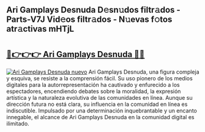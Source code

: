 ## Ari Gamplays Desnuda D𝚎sn𝚞dos filtr𝚊dos - Parts-V7J Vid𝚎os filtr𝚊dos - N𝚞evas f𝚘tos atr𝚊ctivas mHTjL

# <h2><a href="http://mbbj44k.tromn.icu/?c=Ari+Gamplays+Desnuda">🔗👉👉👉 Ari Gamplays Desnuda 🔗🔗</a></h2>

[![Ari Gamplays Desnuda nuevo](https://i.imgur.com/pEAQMta.gif)](http://mbbj44k.tromn.icu/?c=Ari+Gamplays+Desnuda)
Ari Gamplays Desnuda, una figura compleja y esquiva, se resiste a la comprensión fácil. Su uso pionero de los medios digitales para la autorrepresentación ha cautivado y enfurecido a los espectadores, encendiendo debates sobre la moralidad, la expresión artística y la naturaleza evolutiva de las comunidades en línea. Aunque su dirección futura no está clara, su influencia en la comunidad en línea es indiscutible. Impulsado por una determinación inquebrantable y un encanto innegable, el alcance de Ari Gamplays Desnuda en la comunidad digital es ilimitado.
